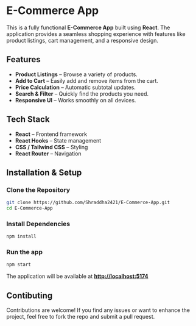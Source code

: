 # E-Commerce App
This is a fully functional **E-Commerce App** built using **React**. The application provides a seamless shopping experience with features like product listings, cart management, and a responsive design.

##  Features
-  **Product Listings** – Browse a variety of products.
-  **Add to Cart** – Easily add and remove items from the cart.
-  **Price Calculation** – Automatic subtotal updates.
-  **Search & Filter** – Quickly find the products you need.
-  **Responsive UI** – Works smoothly on all devices.

##  Tech Stack
- **React** – Frontend framework
- **React Hooks** – State management
- **CSS / Tailwind CSS** – Styling
- **React Router** – Navigation

## Installation & Setup
### Clone the Repository
```sh
git clone https://github.com/Shraddha2421/E-Commerce-App.git
cd E-Commerce-App
```
### Install Dependencies
```sh
npm install
```
### Run the app
```sh
npm start
```
The application will be available at  **[http://localhost:5174](http://localhost:5174)**

## Contibuting
   Contributions are welcome! If you find any issues or want to enhance the project, feel free to fork the repo and submit a pull request.
